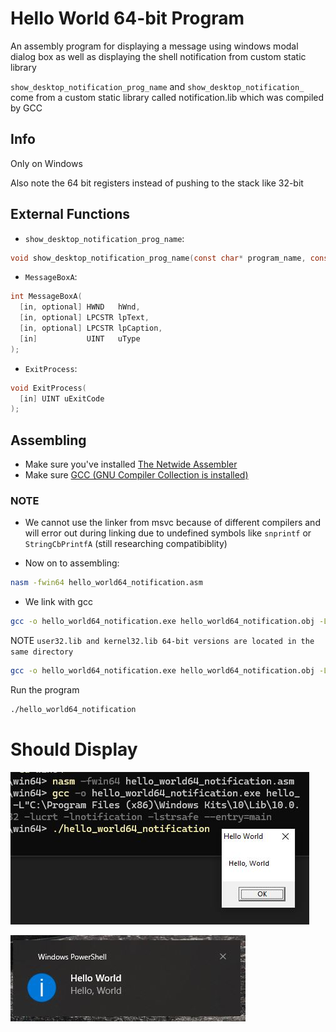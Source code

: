 # Hello World 64-bit Program
An assembly program for displaying a message using windows modal dialog box as well as displaying the shell notification from custom static library

`show_desktop_notification_prog_name` and `show_desktop_notification_` come from a custom static library called notification.lib which was compiled by GCC

## Info

Only on Windows

Also note the 64 bit registers instead of pushing to the stack like 32-bit

## External Functions

* `show_desktop_notification_prog_name`:

```c
void show_desktop_notification_prog_name(const char* program_name, const char* message);
```

* `MessageBoxA`:

```c
int MessageBoxA(
  [in, optional] HWND   hWnd,
  [in, optional] LPCSTR lpText,
  [in, optional] LPCSTR lpCaption,
  [in]           UINT   uType
);
```

* `ExitProcess`:

```c
void ExitProcess(
  [in] UINT uExitCode
);
```


## Assembling

* Make sure you've installed [The Netwide Assembler](https://www.nasm.us)
* Make sure [GCC (GNU Compiler Collection is installed)](https://gcc.gnu.org) 

### NOTE
* We cannot use the linker from msvc because of different compilers and will error out during linking due to undefined symbols like `snprintf` or `StringCbPrintfA` (still researching compatibiblity)

* Now on to assembling:

```bash
nasm -fwin64 hello_world64_notification.asm
```

* We link with gcc 

```bash
gcc -o hello_world64_notification.exe hello_world64_notification.obj -L"{location of 64-bit user32.lib & kernel32.lib}" -L"L{location of ucrt library}" -L"{Location of custom notification static library}" -luser32 -lkernel32 -lshell32 -lucrt -lnotification -lstrsafe --entry=main
```

NOTE `user32.lib and kernel32.lib 64-bit versions are located in the same directory`

```bash
gcc -o hello_world64_notification.exe hello_world64_notification.obj -L"C:\Program Files (x86)\Windows Kits\10\Lib\10.0.22621.0\um\x64" -L"C:\Program Files (x86)\Windows Kits\10\Lib\10.0.22621.0\ucrt\x64" -L"D:\Software\Lessons\Assembly\notification" -luser32 -lkernel32 -lshell32 -lucrt -lnotification -lstrsafe --entry=main
```


Run the program

```bash
./hello_world64_notification
```

# Should Display
![Image](/src/hello_world/hello_world_desktop_notification_gcc/win64/images/hello_world64_desktop_notification_gcc1.JPG "Hello World")

![Image](/src/hello_world/hello_world_desktop_notification_gcc/win64/images/hello_world64_desktop_notification_gcc2.JPG "Hello World Shell Notification")